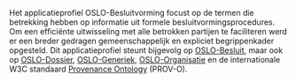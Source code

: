 Het applicatieprofiel OSLO-Besluitvorming focust op de termen die betrekking hebben op informatie uit
formele besluitvormingsprocedures. Om een efficiënte uitwisseling met alle betrokken partijen te
faciliteren werd er een breder gedragen gemeenschappelijk en expliciet begrippenkader opgesteld.
Dit applicatieprofiel steunt bijgevolg op [OSLO-Besluit](https://data.vlaanderen.be/ns/besluit/),
maar ook op [OSLO-Dossier](https://data.vlaanderen.be/ns/dossier/),
[OSLO-Generiek](https://data.vlaanderen.be/ns/generiek),
[OSLO-Organisatie](https://data.vlaanderen.be/ns/organisatie)
en de internationale W3C standaard [Provenance Ontology](https://www.w3.org/TR/prov-o/) (PROV-O).

